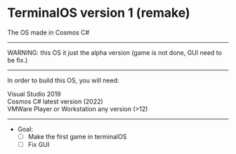 # TerminalOS version 1 (remake)
The OS made in Cosmos C#
<br><hr>
WARNING: this OS it just the alpha version (game is not done, GUI need to be fix.)
<!--p align="right">
  <img src="your_relative_path_here" width="350" title="hover text">
</p-->
<hr>
<p>In order to build this OS, you will need: </p>
Visual Studio 2019
<br>
Cosmos C# latest version (2022)
<br>
VMWare Player or Workstation any version (>12)
<hr>

- Goal: 
   - [ ] Make the first game in terminalOS
   - [ ] Fix GUI
